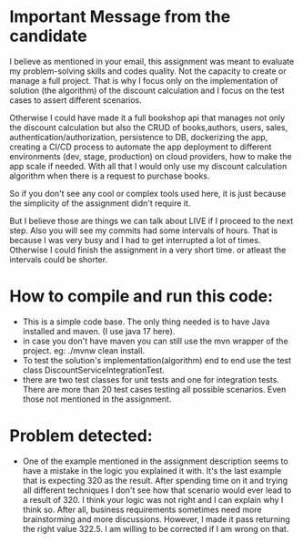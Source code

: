 # Important Message from the candidate

I believe as mentioned in your email, this assignment was meant to evaluate my problem-solving skills and codes quality.
Not the capacity to create or manage a full project.
That is why I focus only on the implementation of solution (the algorithm) of the discount calculation
and I focus on the test cases to assert different scenarios.

Otherwise I could have made it a full bookshop api that manages not only
the discount calculation but also the CRUD of books,authors, users, sales, authentication/authorization,
persistence to DB, dockerizing the app, creating a CI/CD process to automate the app deployment
to different environments (dev, stage, production) on cloud providers, how to make the app scale if needed.
With all that I would only use my discount calculation algorithm when there is a request to purchase books. 

So if you don't see any cool or complex tools used here, 
it is just because the simplicity of the assignment didn't require it.

But I believe those are things we can talk about LIVE if I proceed to the next step.
Also you will see my commits had some intervals of hours. That is because I was very busy and I had to get interrupted
a lot of times. Otherwise I could finish the assignment in a very short time. or atleast the intervals could be shorter.
# How to compile and run this code:

* This is a simple code base. The only thing needed is to have Java installed and maven. (I use java 17 here).
* in case you don't have maven you can still use the mvn wrapper of the project. eg: ./mvnw clean install.
* To test the solution's implementation(algorithm) end to end use the test class DiscountServiceIntegrationTest. 
* there are two test classes for unit tests  and one for integration tests.
There are more than 20 test cases testing all possible scenarios. Even those not mentioned in the assignment.

# Problem detected:

* One of the example mentioned in the assignment description seems to have a mistake in the logic you explained it with.
It's the last example that is expecting 320 as the result. 
After spending time on it and trying all different techniques I don't see how that scenario would ever
lead to a result of 320. I think your logic was not right and I can explain why I think so. After all, business
requirements sometimes need more brainstorming and more discussions.
However, I made it pass returning the right value 322.5. I am willing to be corrected if I am wrong on that.


